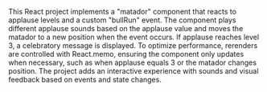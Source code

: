 This React project implements a "matador" component that reacts to applause levels and a custom "bullRun" event. The component plays different applause sounds based on the applause value and moves the matador to a new position when the event occurs. If applause reaches level 3, a celebratory message is displayed. To optimize performance, rerenders are controlled with React.memo, ensuring the component only updates when necessary, such as when applause equals 3 or the matador changes position. The project adds an interactive experience with sounds and visual feedback based on events and state changes.






